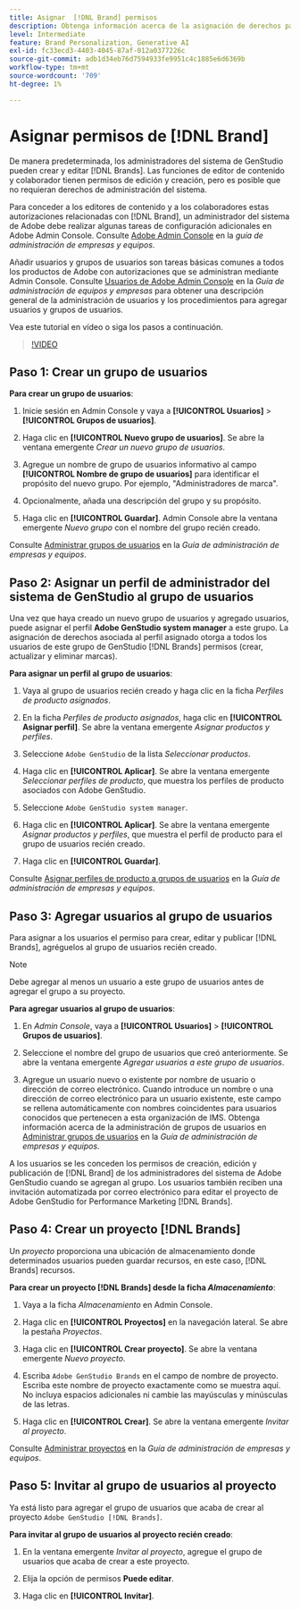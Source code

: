 ```yaml
---
title: Asignar  [!DNL Brand] permisos
description: Obtenga información acerca de la asignación de derechos para creadores y editores de GenStudio for Performance Marketing [!DNL Brand] s.
level: Intermediate
feature: Brand Personalization, Generative AI
exl-id: fc33ecd3-4403-4045-87af-012a0377226c
source-git-commit: adb1d34eb76d7594933fe9951c4c1885e6d6369b
workflow-type: tm+mt
source-wordcount: '709'
ht-degree: 1%

---
```


# Asignar permisos de [!DNL Brand]

De manera predeterminada, los administradores del sistema de GenStudio pueden crear y editar [!DNL Brands]. Las funciones de editor de contenido y colaborador tienen permisos de edición y creación, pero es posible que no requieran derechos de administración del sistema.

Para conceder a los editores de contenido y a los colaboradores estas autorizaciones relacionadas con [!DNL Brand], un administrador del sistema de Adobe debe realizar algunas tareas de configuración adicionales en Adobe Admin Console. Consulte [Adobe Admin Console](https://helpx.adobe.com/es/enterprise/using/admin-console.html#Overview) en la _guía de administración de empresas y equipos_.

Añadir usuarios y grupos de usuarios son tareas básicas comunes a todos los productos de Adobe con autorizaciones que se administran mediante Admin Console. Consulte [Usuarios de Adobe Admin Console](https://helpx.adobe.com/es/enterprise/using/users.html) en la _Guía de administración de equipos y empresas_ para obtener una descripción general de la administración de usuarios y los procedimientos para agregar usuarios y grupos de usuarios.

Vea este tutorial en vídeo o siga los pasos a continuación.

>[!VIDEO](https://video.tv.adobe.com/v/3474996?learn=on&enablevpops)

## Paso 1: Crear un grupo de usuarios

**Para crear un grupo de usuarios**:

1. Inicie sesión en Admin Console y vaya a **[!UICONTROL Usuarios]** > **[!UICONTROL Grupos de usuarios]**.

1. Haga clic en **[!UICONTROL Nuevo grupo de usuarios]**. Se abre la ventana emergente _Crear un nuevo grupo de usuarios_.

1. Agregue un nombre de grupo de usuarios informativo al campo **[!UICONTROL Nombre de grupo de usuarios]** para identificar el propósito del nuevo grupo. Por ejemplo, &quot;Administradores de marca&quot;.

1. Opcionalmente, añada una descripción del grupo y su propósito.

1. Haga clic en **[!UICONTROL Guardar]**. Admin Console abre la ventana emergente _Nuevo grupo_ con el nombre del grupo recién creado.

Consulte [Administrar grupos de usuarios](https://helpx.adobe.com/es/enterprise/using/user-groups.html) en la _Guía de administración de empresas y equipos_.

## Paso 2: Asignar un perfil de administrador del sistema de GenStudio al grupo de usuarios

Una vez que haya creado un nuevo grupo de usuarios y agregado usuarios, puede asignar el perfil **Adobe GenStudio system manager** a este grupo. La asignación de derechos asociada al perfil asignado otorga a todos los usuarios de este grupo de GenStudio [!DNL Brands] permisos (crear, actualizar y eliminar marcas).

**Para asignar un perfil al grupo de usuarios**:

1. Vaya al grupo de usuarios recién creado y haga clic en la ficha _Perfiles de producto asignados_.

1. En la ficha _Perfiles de producto asignados_, haga clic en **[!UICONTROL Asignar perfil]**. Se abre la ventana emergente _Asignar productos y perfiles_.

1. Seleccione `Adobe GenStudio` de la lista _Seleccionar productos_.

1. Haga clic en **[!UICONTROL Aplicar]**. Se abre la ventana emergente _Seleccionar perfiles de producto_, que muestra los perfiles de producto asociados con Adobe GenStudio.

1. Seleccione `Adobe GenStudio system manager`.

1. Haga clic en **[!UICONTROL Aplicar]**. Se abre la ventana emergente _Asignar productos y perfiles_, que muestra el perfil de producto para el grupo de usuarios recién creado.

1. Haga clic en **[!UICONTROL Guardar]**.

Consulte [Asignar perfiles de producto a grupos de usuarios](https://helpx.adobe.com/es/enterprise/using/user-groups.html) en la _Guía de administración de empresas y equipos_.

## Paso 3: Agregar usuarios al grupo de usuarios

Para asignar a los usuarios el permiso para crear, editar y publicar [!DNL Brands], agréguelos al grupo de usuarios recién creado.

>[!NOTE]
>
>Debe agregar al menos un usuario a este grupo de usuarios antes de agregar el grupo a su proyecto.

**Para agregar usuarios al grupo de usuarios**:

1. En _Admin Console_, vaya a **[!UICONTROL Usuarios]** > **[!UICONTROL Grupos de usuarios]**.

1. Seleccione el nombre del grupo de usuarios que creó anteriormente. Se abre la ventana emergente _Agregar usuarios a este grupo de usuarios_.

1. Agregue un usuario nuevo o existente por nombre de usuario o dirección de correo electrónico. Cuando introduce un nombre o una dirección de correo electrónico para un usuario existente, este campo se rellena automáticamente con nombres coincidentes para usuarios conocidos que pertenecen a esta organización de IMS. Obtenga información acerca de la administración de grupos de usuarios en [Administrar grupos de usuarios](https://helpx.adobe.com/es/enterprise/using/user-groups.html) en la _Guía de administración de empresas y equipos_.

A los usuarios se les conceden los permisos de creación, edición y publicación de [!DNL Brand] de los administradores del sistema de Adobe GenStudio cuando se agregan al grupo. Los usuarios también reciben una invitación automatizada por correo electrónico para editar el proyecto de Adobe GenStudio for Performance Marketing [!DNL Brands].

## Paso 4: Crear un proyecto [!DNL Brands]

Un _proyecto_ proporciona una ubicación de almacenamiento donde determinados usuarios pueden guardar recursos, en este caso, [!DNL Brands] recursos.

**Para crear un proyecto [!DNL Brands] desde la ficha _Almacenamiento_**:

1. Vaya a la ficha _Almacenamiento_ en Admin Console.

1. Haga clic en **[!UICONTROL Proyectos]** en la navegación lateral. Se abre la pestaña _Proyectos_.

1. Haga clic en **[!UICONTROL Crear proyecto]**. Se abre la ventana emergente _Nuevo proyecto_.

1. Escriba `Adobe GenStudio Brands` en el campo de nombre de proyecto. Escriba este nombre de proyecto exactamente como se muestra aquí. No incluya espacios adicionales ni cambie las mayúsculas y minúsculas de las letras.

1. Haga clic en **[!UICONTROL Crear]**. Se abre la ventana emergente _Invitar al proyecto_.

Consulte [Administrar proyectos](https://helpx.adobe.com/es/enterprise/using/projects-in-business-storage.html) en la _Guía de administración de empresas y equipos_.

## Paso 5: Invitar al grupo de usuarios al proyecto

Ya está listo para agregar el grupo de usuarios que acaba de crear al proyecto `Adobe GenStudio [!DNL Brands]`.

**Para invitar al grupo de usuarios al proyecto recién creado**:

1. En la ventana emergente _Invitar al proyecto_, agregue el grupo de usuarios que acaba de crear a este proyecto.

1. Elija la opción de permisos **Puede editar**.

1. Haga clic en **[!UICONTROL Invitar]**.

